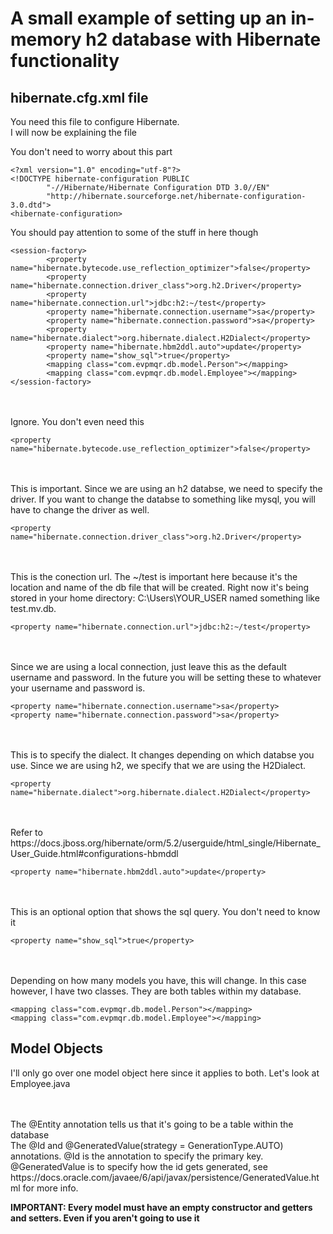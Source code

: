 # A small example of setting up an in-memory h2 database with Hibernate functionality
## hibernate.cfg.xml file
You need this file to configure Hibernate.  
I will now be explaining the file    


You don't need to worry about this part
```
<?xml version="1.0" encoding="utf-8"?>
<!DOCTYPE hibernate-configuration PUBLIC
        "-//Hibernate/Hibernate Configuration DTD 3.0//EN"
        "http://hibernate.sourceforge.net/hibernate-configuration-3.0.dtd">
<hibernate-configuration>
```

You should pay attention to some of the stuff in here though
```
<session-factory>
        <property name="hibernate.bytecode.use_reflection_optimizer">false</property>
        <property name="hibernate.connection.driver_class">org.h2.Driver</property>
        <property name="hibernate.connection.url">jdbc:h2:~/test</property>
        <property name="hibernate.connection.username">sa</property>
        <property name="hibernate.connection.password">sa</property>
        <property name="hibernate.dialect">org.hibernate.dialect.H2Dialect</property>
        <property name="hibernate.hbm2ddl.auto">update</property>
        <property name="show_sql">true</property>
        <mapping class="com.evpmqr.db.model.Person"></mapping>
        <mapping class="com.evpmqr.db.model.Employee"></mapping>
</session-factory>
```
<br />
<br />
Ignore. You don't even need this

```
<property name="hibernate.bytecode.use_reflection_optimizer">false</property>
```
<br />
<br />
This is important. Since we are using an h2 databse, we need to specify the driver. If you want to change the 
databse to something like mysql, you will have to change the driver as well.

```
<property name="hibernate.connection.driver_class">org.h2.Driver</property>
```

<br />
<br />
This is the conection url. The ~/test is important here because it's the location and name of the db file
that will  be created. Right now it's being stored in your home directory: C:\Users\YOUR_USER named something like 
test.mv.db.

```
<property name="hibernate.connection.url">jdbc:h2:~/test</property>
```

<br />
<br />
Since we are using a local connection, just leave this as the default username and password. 
In the future you will be setting these to whatever your username and password is.

```
<property name="hibernate.connection.username">sa</property>
<property name="hibernate.connection.password">sa</property>
```

<br />
<br />
This is to specify the dialect. It changes depending on which databse you use. Since we are using h2, we specify that
we are using the H2Dialect.

```
<property name="hibernate.dialect">org.hibernate.dialect.H2Dialect</property>
```

<br />
<br />
Refer to https://docs.jboss.org/hibernate/orm/5.2/userguide/html_single/Hibernate_User_Guide.html#configurations-hbmddl

```
<property name="hibernate.hbm2ddl.auto">update</property>
```

<br />
<br />
This is an optional option that shows the sql query. You don't need to know it

```
<property name="show_sql">true</property>
```

<br />
<br />
Depending on how many models you have, this will change. In this case however, I have two classes.
They are both tables within my database.

```
<mapping class="com.evpmqr.db.model.Person"></mapping>
<mapping class="com.evpmqr.db.model.Employee"></mapping>
```

## Model Objects
I'll only go over one model object here since it applies to both. 
Let's look at Employee.java   
 
<br />
<br />
The @Entity annotation tells us that it's going to be a table within the database

<br />
The @Id and @GeneratedValue(strategy = GenerationType.AUTO) annotations. @Id is the annotation to specify the primary key.
@GeneratedValue is to specify how the id gets generated, see https://docs.oracle.com/javaee/6/api/javax/persistence/GeneratedValue.html for more info.

**IMPORTANT: Every model must have an empty constructor and getters and setters. Even if you aren't going to use it**
